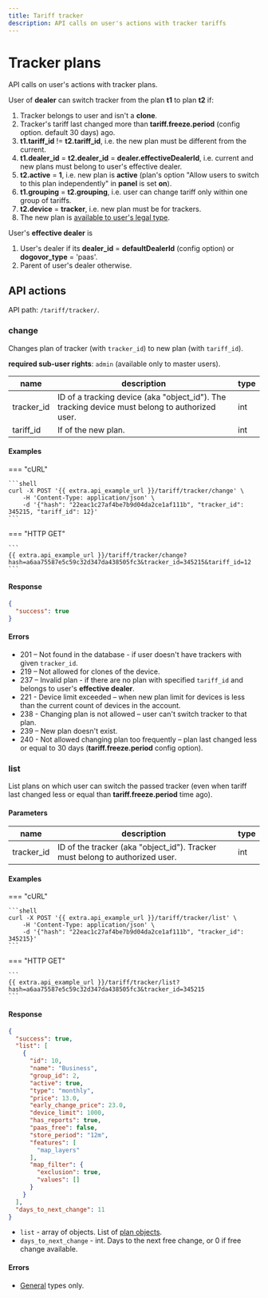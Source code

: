 ```yaml
---
title: Tariff tracker
description: API calls on user's actions with tracker tariffs
---
```


# Tracker plans

API calls on user's actions with tracker plans.

User of **dealer** can switch tracker from the plan **t1** to plan **t2** if:

1. Tracker belongs to user and isn't a **clone**.
2. Tracker's tariff last changed more than **tariff.freeze.period** (config option. default 30 days) ago.
3. **t1.tariff\_id** != **t2.tariff\_id**, i.e. the new plan must be different from the current.
4. **t1.dealer\_id** = **t2.dealer\_id** = **dealer.effectiveDealerId**, i.e. current and new plans must belong to user's effective dealer.
5. **t2.active** = **1**, i.e. new plan is **active** (plan's option "Allow users to switch to this plan independently" in **panel** is set **on**).
6. **t1.grouping** = **t2.grouping**, i.e. user can change tariff only within one group of tariffs.
7. **t2.device** = **tracker**, i.e. new plan must be for trackers.
8. The new plan is [available to user's legal type](index.md#plan).

User's **effective dealer** is

1. User's dealer if its **dealer\_id** = **defaultDealerId** (config option) or **dogovor\_type** = 'paas'.
2. Parent of user's dealer otherwise.

## API actions

API path: `/tariff/tracker/`.

### change

Changes plan of tracker (with `tracker_id`) to new plan (with `tariff_id`).

**required sub-user rights**: `admin` (available only to master users).

| name        | description                                                                                     | type |
| ----------- | ----------------------------------------------------------------------------------------------- | ---- |
| tracker\_id | ID of a tracking device (aka "object\_id"). The tracking device must belong to authorized user. | int  |
| tariff\_id  | If of the new plan.                                                                             | int  |

#### Examples

\=== "cURL"

````
```shell
curl -X POST '{{ extra.api_example_url }}/tariff/tracker/change' \
    -H 'Content-Type: application/json' \
    -d '{"hash": "22eac1c27af4be7b9d04da2ce1af111b", "tracker_id": 345215, "tariff_id": 12}'
```
````

\=== "HTTP GET"

````
```
{{ extra.api_example_url }}/tariff/tracker/change?hash=a6aa75587e5c59c32d347da438505fc3&tracker_id=345215&tariff_id=12
```
````

#### Response

```json
{
  "success": true
}
```

#### Errors

* 201 – Not found in the database - if user doesn't have trackers with given `tracker_id`.
* 219 – Not allowed for clones of the device.
* 237 – Invalid plan - if there are no plan with specified `tariff_id` and belongs to user's **effective dealer**.
* 221 - Device limit exceeded – when new plan limit for devices is less than the current count of devices in the account.
* 238 - Changing plan is not allowed – user can't switch tracker to that plan.
* 239 – New plan doesn't exist.
* 240 - Not allowed changing plan too frequently – plan last changed less or equal to 30 days (**tariff.freeze.period** config option).

### list

List plans on which user can switch the passed tracker (even when tariff last changed less or equal than **tariff.freeze.period** time ago).

#### Parameters

| name        | description                                                                   | type |
| ----------- | ----------------------------------------------------------------------------- | ---- |
| tracker\_id | ID of the tracker (aka "object\_id"). Tracker must belong to authorized user. | int  |

#### Examples

\=== "cURL"

````
```shell
curl -X POST '{{ extra.api_example_url }}/tariff/tracker/list' \
    -H 'Content-Type: application/json' \
    -d '{"hash": "22eac1c27af4be7b9d04da2ce1af111b", "tracker_id": 345215}'
```
````

\=== "HTTP GET"

````
```
{{ extra.api_example_url }}/tariff/tracker/list?hash=a6aa75587e5c59c32d347da438505fc3&tracker_id=345215
```
````

#### Response

```json
{
  "success": true,
  "list": [
    {
      "id": 10,
      "name": "Business",
      "group_id": 2,
      "active": true,
      "type": "monthly",
      "price": 13.0,
      "early_change_price": 23.0,
      "device_limit": 1000,
      "has_reports": true,
      "paas_free": false,
      "store_period": "12m",
      "features": [
        "map_layers"
      ],
      "map_filter": {
        "exclusion": true,
        "values": []
      }
    }
  ],
  "days_to_next_change": 11
}
```

* `list` - array of objects. List of [plan objects](index.md#plan-object).
* `days_to_next_change` - int. Days to the next free change, or 0 if free change available.

#### Errors

* [General](../../../errors.md#error-codes) types only.
